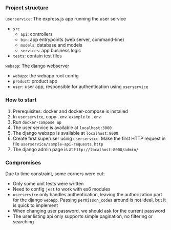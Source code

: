 ### Project structure

`userservice`: The express.js app running the user service
  - `src`
    - `api`: controllers
    - `bin`: app entrypoints (web server, command-line)
    - `models`: database and models
    - `services`: app business logic
  - `tests`: contain test files

`webapp`: The django webserver
  - `webapp`: the webapp root config
  - `product`: product app
  - `user`: user app, responsible for authentication using `userservice`

### How to start

1. Prerequisites: docker and docker-compose is installed
2. In `userservice`, copy `.env.example` to `.env`
2. Run `docker-compose up`
3. The user service is available at `localhost:3000`
4. The django webapp is available at `localhost:8000`
5. Create first superuser using `userservice`: 
   Make the first HTTP request in file `userservice/sample-api-requests.http`
6. The django admin page is at `http://localhost:8000/admin/`

### Compromises

Due to time constraint, some corners were cut:
- Only some unit tests were written
- Need to config `jest` to work with es6 modules
- `userservice` only handles authentication, leaving the authorization part for the django `webapp`.
  Passing `permisson_codes` around is not ideal, but it is quick to implement
- When changing user password, we should ask for the current password
- The user listing api only supports simple pagination, no filtering or searching 
